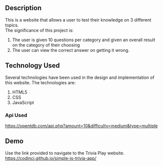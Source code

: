 <!-- ABOUT THE PROJECT -->
## Description

This is a website that allows a user to test their knowledge on 3 different topics. <br>
The significance of this project is:
<ol>
<li>The user is given 10 questions per category and given an overall result on the category of their choosing</li>
<li>The user can view the correct answer on getting it wrong.</li>
</ol>

## Technology Used

Several technologies have been used in the design and implementation of this website.
The technologies are:
<ol>
<li>HTML5</li>
<li>CSS</li>
<li>JavaScript</li>
</ol>

### Api Used
<https://opentdb.com/api.php?amount=10&difficulty=medium&type=multiple> <br>

## Demo

Use the link provided to navigate to the Trivia Play website.
<https://codinci.github.io/simple-js-trivia-app/>
<br>

